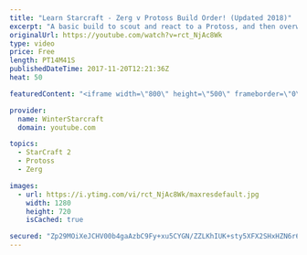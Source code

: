 ```yaml
---
title: "Learn Starcraft - Zerg v Protoss Build Order! (Updated 2018)"
excerpt: "A basic build to scout and react to a Protoss, and then overwhelm them with the swarm! Meant for lower level players looking for direction, not higher level looking for the dankest meta. -- Watch live at https://www.twitch.tv/wintergaming"
originalUrl: https://youtube.com/watch?v=rct_NjAc8Wk
type: video
price: Free
length: PT14M41S
publishedDateTime: 2017-11-20T12:21:36Z
heat: 50

featuredContent: "<iframe width=\"800\" height=\"500\" frameborder=\"0\" src=\"https://www.youtube.com/embed/rct_NjAc8Wk\" allow=\"accelerometer; autoplay; encrypted-media; gyroscope; picture-in-picture\" allowfullscreen></iframe>"

provider:
  name: WinterStarcraft
  domain: youtube.com

topics:
  - StarCraft 2
  - Protoss
  - Zerg

images:
  - url: https://i.ytimg.com/vi/rct_NjAc8Wk/maxresdefault.jpg
    width: 1280
    height: 720
    isCached: true

secured: "Zp29MOiXeJCHV00b4gaAzbC9Fy+xu5CYGN/ZZLKhIUK+sty5XFX2SHxHZN6r6gT6GVz9CbKL9ASOpDuSTBg0GmIXf3NI07h+M3dVayPeeb5VfVXBXkNww56HYAZzvlpkqSdnJM8IRw3WaFobFyI0GsSlyHyiA5c9oTqFWyqDSMneTjdaRxSK1wSkAOBPArqtBrmI9dOaj9n7VQgpuUdFTKArFBndaXOQcUDsKZjiKzDV14HokUJhP/LMjES7dy62zvTF0TIwFbk2yVqVAUxTaHuYMWIUNg0bNRwpkXoiBu0hRDQxYrsMfLOlkVaHRSs5FQCp1XjClc97JGX0XYEl/d76SRQBXvOtm4lXpelFyipT9y6u9C1qURogjsYfBilnbOzhmucwTqLcMzfH+lqlWdGWudASy76glcE5s8QIjps=;ExLKHwI3FWCO4FF+zCEMKQ=="
---
```



